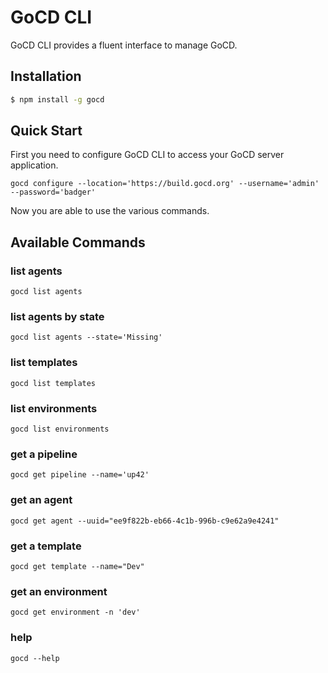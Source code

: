 # GoCD CLI

GoCD CLI provides a fluent interface to manage GoCD.

## Installation

```bash
$ npm install -g gocd
```

## Quick Start

First you need to configure GoCD CLI to access your GoCD server application.
```
gocd configure --location='https://build.gocd.org' --username='admin' --password='badger'
```

Now you are able to use the various commands.

## Available Commands

### list agents
```
gocd list agents
```

### list agents by state
```
gocd list agents --state='Missing'
```

### list templates
```
gocd list templates
```

### list environments
```
gocd list environments
```

### get a pipeline  
```
gocd get pipeline --name='up42' 
```

### get an agent  
```
gocd get agent --uuid="ee9f822b-eb66-4c1b-996b-c9e62a9e4241" 
```

### get a template  
```
gocd get template --name="Dev" 
```

### get an environment  
```
gocd get environment -n 'dev' 
```

### help
```
gocd --help
```